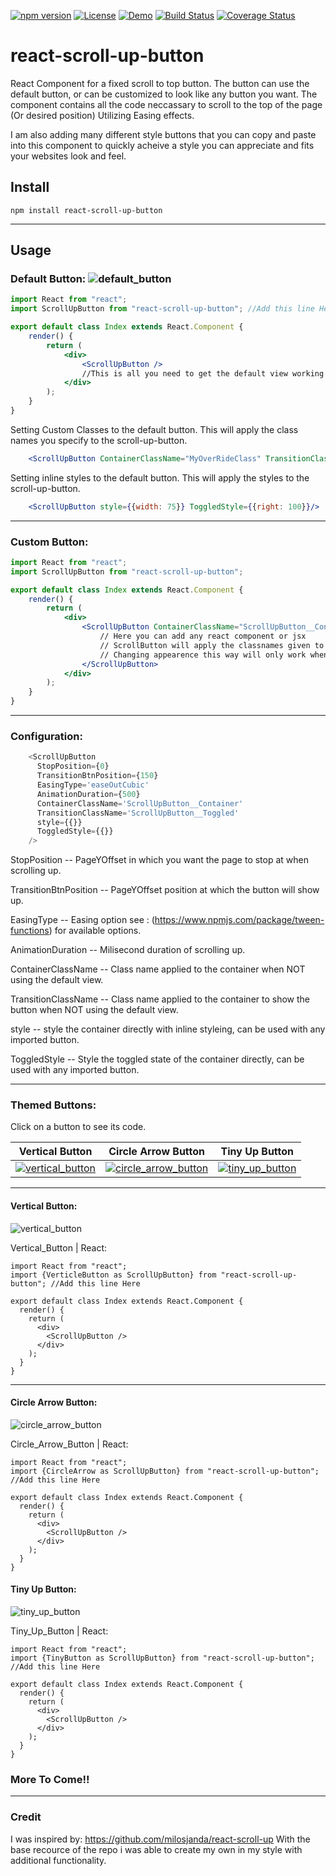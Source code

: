 [![npm version](https://badge.fury.io/js/react-scroll-up-button.svg)](https://badge.fury.io/js/react-scroll-up-button)
[![License](https://img.shields.io/npm/l/express.svg)]()
[![Demo](https://img.shields.io/badge/Demo-Live-green.svg)](http://dirtyredz.com)
[![Build Status](https://travis-ci.org/dirtyredz/react-scroll-up-button.svg?branch=master)](https://travis-ci.org/dirtyredz/react-scroll-up-button)
[![Coverage Status](https://coveralls.io/repos/github/dirtyredz/react-scroll-up-button/badge.svg?branch=master)](https://coveralls.io/github/dirtyredz/react-scroll-up-button?branch=master)

# react-scroll-up-button
React Component for a fixed scroll to top button.
The button can use the default button, or can be customized to look like any button you want.
The component contains all the code neccassary to scroll to the top of the page (Or desired position) Utilizing Easing effects.



I am also adding many different style buttons that you can copy and paste into this component to quickly acheive a style you can appreciate and fits your websites look and feel.


## Install

```npm
npm install react-scroll-up-button
```

----

## Usage

### Default Button:   ![default_button](https://cloud.githubusercontent.com/assets/7119499/21240547/5c47751a-c2d1-11e6-9df8-5be7bbdd53de.png)

```jsx
import React from "react";
import ScrollUpButton from "react-scroll-up-button"; //Add this line Here

export default class Index extends React.Component {
    render() {
        return (
            <div>
                <ScrollUpButton />
                //This is all you need to get the default view working
            </div>
        );
    }
}

```

Setting Custom Classes to the default button.
This will apply the class names you specify to the scroll-up-button.
```jsx
    <ScrollUpButton ContainerClassName="MyOverRideClass" TransitionClassName="MyOverRideTransitionedClass"/>
```

Setting inline styles to the default button.
This will apply the styles to the scroll-up-button.
```jsx
    <ScrollUpButton style={{width: 75}} ToggledStyle={{right: 100}}/>
```

----

### Custom Button:
```jsx
import React from "react";
import ScrollUpButton from "react-scroll-up-button";

export default class Index extends React.Component {
    render() {
        return (
            <div>
                <ScrollUpButton ContainerClassName="ScrollUpButton__Container" TransitionClassName="ScrollUpButton__Toggled">
                    // Here you can add any react component or jsx
                    // ScrollButton will apply the classnames given to the container of whatever you put here.
                    // Changing appearence this way will only work when importing the default ScrollUpButton, importing any of the specific buttons do not except children
                </ScrollUpButton>
            </div>
        );
    }
}
```
----

### Configuration:
```javascript
    <ScrollUpButton
      StopPosition={0}
      TransitionBtnPosition={150}
      EasingType='easeOutCubic'
      AnimationDuration={500}
      ContainerClassName='ScrollUpButton__Container'
      TransitionClassName='ScrollUpButton__Toggled'
      style={{}}
      ToggledStyle={{}}
    />
```
StopPosition -- PageYOffset in which you want the page to stop at when scrolling up.

TransitionBtnPosition -- PageYOffset position at which the button will show up.

EasingType -- Easing option see : (https://www.npmjs.com/package/tween-functions) for available options.

AnimationDuration -- Milisecond duration of scrolling up.

ContainerClassName -- Class name applied to the container when NOT using the default view.

TransitionClassName -- Class name applied to the container to show the button when NOT using the default view.

style -- style the container directly with inline styleing, can be used with any imported button.

ToggledStyle -- Style the toggled state of the container directly, can be used with any imported button.

----

### Themed Buttons:
Click on a button to see its code.

Vertical Button | Circle Arrow Button | Tiny Up Button
:---: | :---: | :---:
[![vertical_button](https://cloud.githubusercontent.com/assets/7119499/21249476/ea4a02ce-c303-11e6-9448-6f2b078bc8d1.png)](#vertical-button)  | [![circle_arrow_button](https://cloud.githubusercontent.com/assets/7119499/21251624/cf86fabc-c314-11e6-8f70-f6ec440ca187.png)](#circle-arrow-button) | [![tiny_up_button](https://user-images.githubusercontent.com/7119499/41563627-cb572f90-7315-11e8-8ae4-fae10b3642c3.PNG)](#tiny-up-button)


----


#### Vertical Button:
![vertical_button](https://cloud.githubusercontent.com/assets/7119499/21249476/ea4a02ce-c303-11e6-9448-6f2b078bc8d1.png)

Vertical_Button | React:
```
import React from "react";
import {VerticleButton as ScrollUpButton} from "react-scroll-up-button"; //Add this line Here

export default class Index extends React.Component {
  render() {
    return (
      <div>
        <ScrollUpButton />
      </div>
    );
  }
}
```

----

#### Circle Arrow Button:
![circle_arrow_button](https://cloud.githubusercontent.com/assets/7119499/21251624/cf86fabc-c314-11e6-8f70-f6ec440ca187.png)

Circle_Arrow_Button | React:
```
import React from "react";
import {CircleArrow as ScrollUpButton} from "react-scroll-up-button"; //Add this line Here

export default class Index extends React.Component {
  render() {
    return (
      <div>
        <ScrollUpButton />
      </div>
    );
  }
}
```

#### Tiny Up Button:
![tiny_up_button](https://user-images.githubusercontent.com/7119499/41563627-cb572f90-7315-11e8-8ae4-fae10b3642c3.PNG)

Tiny_Up_Button | React:
```
import React from "react";
import {TinyButton as ScrollUpButton} from "react-scroll-up-button"; //Add this line Here

export default class Index extends React.Component {
  render() {
    return (
      <div>
        <ScrollUpButton />
      </div>
    );
  }
}
```

### More To Come!!

----

### Credit
I was inspired by: https://github.com/milosjanda/react-scroll-up
With the base recource of the repo i was able to create my own in my style with additional functionality.

